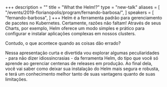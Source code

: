 +++
description = ""
title = "What the Helm!?"
type = "new-talk"
aliases = [
        "/events/2019-florianopolis/program/fernando-barbosa/",
]
speakers = [
        "fernando-barbosa",
]
+++
Helm é a ferramenta padrão para gerenciamento de pacotes no Kubernetes. Certamente, razões não faltam! Através de seus Charts, por exemplo, Helm oferece um modo simples e prático para configurar e instalar aplicações complexas em nossos clusters.

Contudo, o que acontece quando as coisas dão errado?

Nessa apresentação curta e divertida vou explorar algumas peculiaridades - para não dizer idiossincrasias - da ferramenta Helm, do tipo que você só aprende ao gerenciar centenas de releases em produção. Ao final dela, você vai saber como deixar sua instalação do Helm mais segura e robusta, e terá um conhecimento melhor tanto de suas vantagens quanto de suas limitações.